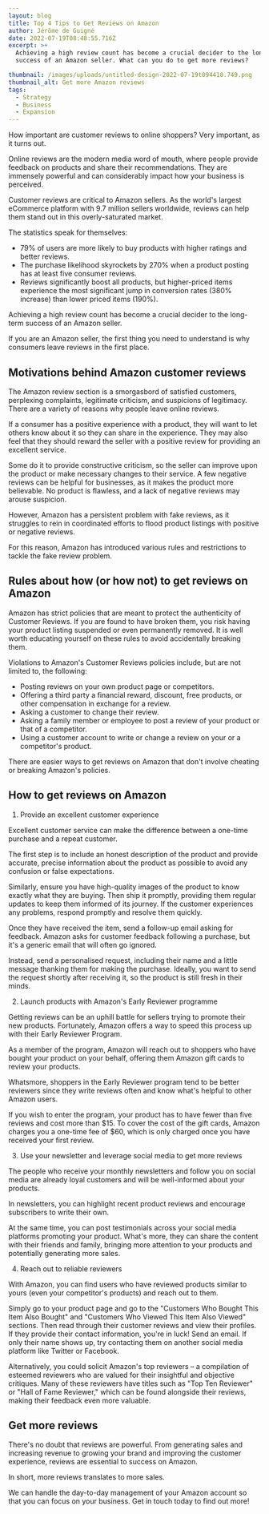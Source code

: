 ```yaml
---
layout: blog
title: Top 4 Tips to Get Reviews on Amazon
author: Jérôme de Guigné
date: 2022-07-19T08:48:55.716Z
excerpt: >+
  Achieving a high review count has become a crucial decider to the long-term
  success of an Amazon seller. What can you do to get more reviews?

thumbnail: /images/uploads/untitled-design-2022-07-19t094410.749.png
thumbnail_alt: Get more Amazon reviews
tags:
  - Strategy
  - Business
  - Expansion
---
```

<!--StartFragment-->



How important are customer reviews to online shoppers? Very important, as it turns out.



Online reviews are the modern media word of mouth, where people provide feedback on products and share their recommendations. They are immensely powerful and can considerably impact how your business is perceived. 



Customer reviews are critical to Amazon sellers. As the world's largest eCommerce platform with 9.7 million sellers worldwide, reviews can help them stand out in this overly-saturated market. 



The statistics speak for themselves:



* 79% of users are more likely to buy products with higher ratings and better reviews.
* The purchase likelihood skyrockets by 270% when a product posting has at least five consumer reviews.
* Reviews significantly boost all products, but higher-priced items experience the most significant jump in conversion rates (380% increase) than lower priced items (190%).



Achieving a high review count has become a crucial decider to the long-term success of an Amazon seller. 



If you are an Amazon seller, the first thing you need to understand is why consumers leave reviews in the first place.



## Motivations behind Amazon customer reviews



The Amazon review section is a smorgasbord of satisfied customers, perplexing complaints, legitimate criticism, and suspicions of legitimacy. There are a variety of reasons why people leave online reviews.



If a consumer has a positive experience with a product, they will want to let others know about it so they can share in the experience. They may also feel that they should reward the seller with a positive review for providing an excellent service.



Some do it to provide constructive criticism, so the seller can improve upon the product or make necessary changes to their service. A few negative reviews can be helpful for businesses, as it makes the product more believable. No product is flawless, and a lack of negative reviews may arouse suspicion.



However, Amazon has a persistent problem with fake reviews, as it struggles to rein in coordinated efforts to flood product listings with positive or negative reviews.



For this reason, Amazon has introduced various rules and restrictions to tackle the fake review problem.



## Rules about how (or how not) to get reviews on Amazon



Amazon has strict policies that are meant to protect the authenticity of Customer Reviews. If you are found to have broken them, you risk having your product listing suspended or even permanently removed. It is well worth educating yourself on these rules to avoid accidentally breaking them.



Violations to Amazon's Customer Reviews policies include, but are not limited to, the following:



* Posting reviews on your own product page or competitors.
* Offering a third party a financial reward, discount, free products, or other compensation in exchange for a review.
* Asking a customer to change their review. 
* Asking a family member or employee to post a review of your product or that of a competitor.
* Using a customer account to write or change a review on your or a competitor's product.



There are easier ways to get reviews on Amazon that don't involve cheating or breaking Amazon's policies.



## How to get reviews on Amazon



1. Provide an excellent customer experience



Excellent customer service can make the difference between a one-time purchase and a repeat customer.



The first step is to include an honest description of the product and provide accurate, precise information about the product as possible to avoid any confusion or false expectations. 



Similarly, ensure you have high-quality images of the product to know exactly what they are buying. Then ship it promptly, providing them regular updates to keep them informed of its journey. If the customer experiences any problems, respond promptly and resolve them quickly. 



Once they have received the item, send a follow-up email asking for feedback. Amazon asks for customer feedback following a purchase, but it's a generic email that will often go ignored. 



Instead, send a personalised request, including their name and a little message thanking them for making the purchase. Ideally, you want to send the request shortly after receiving it, so the product is still fresh in their minds.



2. Launch products with Amazon's Early Reviewer programme



Getting reviews can be an uphill battle for sellers trying to promote their new products. Fortunately, Amazon offers a way to speed this process up with their Early Reviewer Program.



As a member of the program, Amazon will reach out to shoppers who have bought your product on your behalf, offering them Amazon gift cards to review your products.



Whatsmore, shoppers in the Early Reviewer program tend to be better reviewers since they write reviews often and know what's helpful to other Amazon users. 



If you wish to enter the program, your product has to have fewer than five reviews and cost more than $15. To cover the cost of the gift cards, Amazon charges you a one-time fee of $60, which is only charged once you have received your first review.



3. Use your newsletter and leverage social media to get more reviews



The people who receive your monthly newsletters and follow you on social media are already loyal customers and will be well-informed about your products. 



In newsletters, you can highlight recent product reviews and encourage subscribers to write their own. 



At the same time, you can post testimonials across your social media platforms promoting your product. What's more, they can share the content with their friends and family, bringing more attention to your products and potentially generating more sales. 



4. Reach out to reliable reviewers



With Amazon, you can find users who have reviewed products similar to yours (even your competitor's products) and reach out to them.



Simply go to your product page and go to the "Customers Who Bought This Item Also Bought" and "Customers Who Viewed This Item Also Viewed" sections. Then read through their customer reviews and view their profiles. If they provide their contact information, you're in luck! Send an email. If only their name shows up, try contacting them on another social media platform like Twitter or Facebook.



Alternatively, you could solicit Amazon's top reviewers – a compilation of esteemed reviewers who are valued for their insightful and objective critiques. Many of these reviewers have titles such as "Top Ten Reviewer" or "Hall of Fame Reviewer," which can be found alongside their reviews, making their feedback even more valuable. 



## Get more reviews



There's no doubt that reviews are powerful. From generating sales and increasing revenue to growing your brand and improving the customer experience, reviews are essential to success on Amazon.



In short, more reviews translates to more sales. 



We can handle the day-to-day management of your Amazon account so that you can focus on your business. Get in touch today to find out more!



<!--EndFragment-->